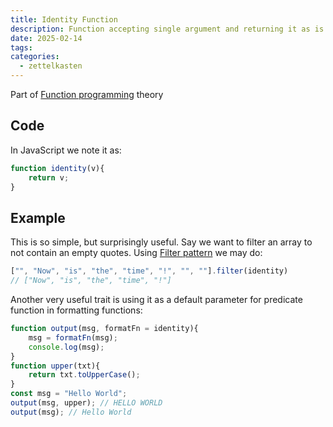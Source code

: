 ```yaml
---
title: Identity Function
description: Function accepting single argument and returning it as is.
date: 2025-02-14
tags: 
categories:
  - zettelkasten
---
```


Part of [Function programming](Function%20programming) theory 

## Code

In JavaScript we note it as:

```js
function identity(v){
	return v;
}
```

## Example

This is so simple, but surprisingly useful. Say we want to filter an array to
not contain an empty quotes. Using [Filter pattern](Filter%20pattern.md) we may
do:

```js
["", "Now", "is", "the", "time", "!", "", ""].filter(identity)
// ["Now", "is", "the", "time", "!"]
```

Another very useful trait is using it as a default parameter for predicate
function in formatting functions:

```js
function output(msg, formatFn = identity){
	msg = formatFn(msg);
	console.log(msg);
}
function upper(txt){
	return txt.toUpperCase();
}
const msg = "Hello World";
output(msg, upper); // HELLO WORLD
output(msg); // Hello World
```
